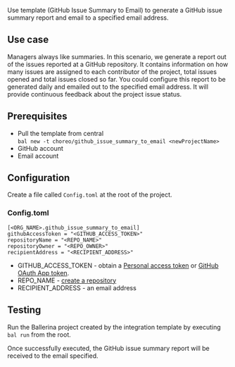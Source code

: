Use template (GitHub Issue Summary to Email) to generate a GitHub issue summary report and email to a specified email address.

## Use case
Managers always like summaries. In this scenario, we generate a report out of the issues reported at a GitHub repository.
It contains information on how many issues are assigned to each contributor of the project, total issues opened and total
issues closed so far. You could configure this report to be generated daily and emailed out to the specified email address.
It will provide continuous feedback about the project issue status.

## Prerequisites
* Pull the template from central  
  `bal new -t choreo/github_issue_summary_to_email <newProjectName>`
* GitHub account
* Email account

## Configuration
Create a file called `Config.toml` at the root of the project.

### Config.toml
```
[<ORG_NAME>.github_issue_summary_to_email]
githubAccessToken = "<GITHUB_ACCESS_TOKEN>"  
repositoryName = "<REPO_NAME>"  
repositoryOwner = "<REPO_OWNER>"
recipientAddress = "<RECIPIENT_ADDRESS>"
```
* GITHUB_ACCESS_TOKEN - obtain a [Personal access token](https://docs.github.com/en/github/authenticating-to-github/creating-a-personal-access-token) or [GitHub OAuth App token](https://docs.github.com/en/developers/apps/creating-an-oauth-app).
* REPO_NAME - [create a repository](https://docs.github.com/en/get-started/quickstart/create-a-repo)
* RECIPIENT_ADDRESS - an email address

## Testing
Run the Ballerina project created by the integration template by executing `bal run` from the root.

Once successfully executed, the GitHub issue summary report will be received to the email specified.
